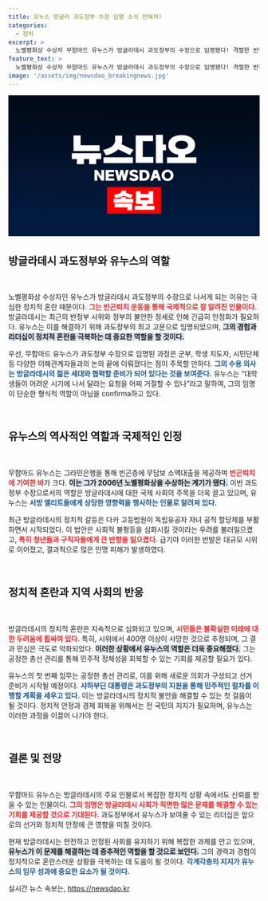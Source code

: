 ```yaml
---
title: 유누스 방글라 과도정부 수장 임명 소식 전해져!
categories:
  - 정치
excerpt: >
  노벨평화상 수상자 무함마드 유누스가 방글라데시 과도정부의 수장으로 임명됐다! 격렬한 반정부 시위 속에서 혼란을 수습할 그의 첫 임무는 공정한 총선 관리. 과연 그가 이 어려운 시기를 어떻게 극복할지 관심이 집중된다.
feature_text: >
  노벨평화상 수상자 무함마드 유누스가 방글라데시 과도정부의 수장으로 임명됐다! 격렬한 반정부 시위 속에서 혼란을 수습할 그의 첫 임무는 공정한 총선 관리. 과연 그가 이 어려운 시기를 어떻게 극복할지 관심이 집중된다.
image: '/assets/img/newsdao_breakingnews.jpg'
---
```


<p><img src="/assets/img/newsdao_breakingnews.jpg" alt="ontimetimes 속보" /></p>

<h2 data-ke-size="size26">방글라데시 과도정부와 유누스의 역할</h2>

<p data-ke-size="size16">&nbsp;</p>

<p>노벨평화상 수상자인 유누스가 방글라데시 과도정부의 수장으로 나서게 되는 이유는 극심한 정치적 혼란 때문이다. <b><span style="color: #ee2323;">그는 빈곤퇴치 운동을 통해 국제적으로 잘 알려진 인물이다.</span></b> 방글라데시는 최근의 반정부 시위와 정부의 불안한 정세로 인해 긴급히 안정화가 필요하다. 유누스는 이를 해결하기 위해 과도정부의 최고 고문으로 임명되었으며, <b><span style="background-color: #21538527;">그의 경험과 리더십이 정치적 혼란을 극복하는 데 중요한 역할을 할 것이다.</span></b> </p>

<p>우선, 무함마드 유누스가 과도정부 수장으로 임명된 과정은 군부, 학생 지도자, 시민단체 등 다양한 이해관계자들과의 논의 끝에 이뤄졌다는 점이 주목할 만하다. <b><span style="color: #1a5490;">그의 수용 의사는 방글라데시의 젊은 세대와 협력할 준비가 되어 있다는 것을 보여준다.</span></b> 유누스는 “대학생들이 어려운 시기에 나서 달라는 요청을 어찌 거절할 수 있나”라고 말하여, 그의 임명이 단순한 형식적 역할이 아님을 confirma하고 있다.</p>

<p data-ke-size="size16">&nbsp;</p>

<h2 data-ke-size="size26">유누스의 역사적인 역할과 국제적인 인정</h2>

<p data-ke-size="size16">&nbsp;</p>

<p>무함마드 유누스는 그라민은행을 통해 빈곤층에 무담보 소액대출을 제공하며 <b><span style="color: #ee2323;">빈곤퇴치에 기여한 바</span></b>가 크다. <b><span style="background-color: #21538527;">이는 그가 2006년 노벨평화상을 수상하는 계기가 됐다.</span></b> 이번 과도정부 수장으로서의 역할은 방글라데시에 대한 국제 사회의 주목을 더욱 끌고 있으며, 유누스는 <b><span style="color: #1a5490;">서방 엘리트들에게 상당한 영향력을 행사하는 인물로 알려져 있다.</span></b> </p>

<p>최근 방글라데시의 정치적 갈등은 다카 고등법원이 독립유공자 자녀 공직 할당제를 부활하면서 시작되었다. 이 법안은 사회적 불평등을 심화시킬 것이라는 우려를 불러일으켰고, <b><span style="color: #ee2323;">특히 청년들과 구직자들에게 큰 반향을 일으켰다.</span></b> 급기야 이러한 반발은 대규모 시위로 이어졌고, 결과적으로 많은 인명 피해가 발생하였다.</p>

<p data-ke-size="size16">&nbsp;</p>

<h2 data-ke-size="size26">정치적 혼란과 지역 사회의 반응</h2>

<p data-ke-size="size16">&nbsp;</p>

<p>방글라데시의 정치적 혼란은 지속적으로 심화되고 있으며, <b><span style="color: #ee2323;">시민들은 불확실한 미래에 대한 두려움에 휩싸여 있다.</span></b> 특히, 시위에서 400명 이상이 사망한 것으로 추정되며, 그 결과 민심은 극도로 악화되었다. <b><span style="background-color: #21538527;">이러한 상황에서 유누스의 역할은 더욱 중요해졌다.</span></b> 그는 공정한 총선 관리를 통해 민주적 정체성을 회복할 수 있는 기회를 제공할 필요가 있다.</p>

<p>유누스의 첫 번째 임무는 공정한 총선 관리로, 이를 위해 새로운 의회가 구성되고 선거 준비가 시작될 예정이다. <b><span style="color: #1a5490;">샤하부딘 대통령은 과도정부의 지원을 통해 민주적인 절차를 이행할 계획을 세우고 있다.</span></b> 이는 방글라데시의 정치적 불안을 해결할 수 있는 첫 걸음이 될 것이다. 정치적 안정과 경제 회복을 위해서는 전 국민의 지지가 필요하며, 유누스는 이러한 과정을 이끌어 나가야 한다.</p>

<p data-ke-size="size16">&nbsp;</p>

<h2 data-ke-size="size26">결론 및 전망</h2>

<p data-ke-size="size16">&nbsp;</p>

<p>무함마드 유누스는 방글라데시의 주요 인물로서 복잡한 정치적 상황 속에서도 신뢰를 받을 수 있는 인물이다. <b><span style="color: #ee2323;">그의 임명은 방글라데시 사회가 직면한 많은 문제를 해결할 수 있는 기회를 제공할 것으로 기대된다.</span></b> 과도정부에서 유누스가 보여줄 수 있는 리더십은 앞으로의 선거와 정치적 안정에 큰 영향을 미칠 것이다.</p>

<p>현재 방글라데시는 안전하고 안정된 사회를 유지하기 위해 복잡한 과제를 안고 있으며, <b><span style="background-color: #21538527;">유누스가 이 문제를 해결하는 데 중추적인 역할을 할 것으로 보인다.</span></b> 그의 경력과 경험이 정치적으로 혼란스러운 상황을 극복하는 데 도움이 될 것이다. <b><span style="color: #1a5490;">각계각층의 지지가 유누스의 임무 성과에 중요한 요소가 될 것이다.</span></b></p>
실시간 뉴스 속보는, <a href="https://newsdao.kr" rel="dofollow">https://newsdao.kr</a>


